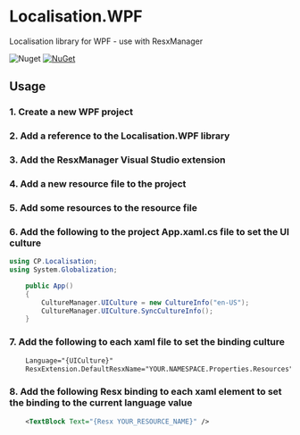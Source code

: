 # Localisation.WPF
Localisation library for WPF - use with ResxManager

![Nuget](https://img.shields.io/nuget/dt/Localisation.WPF?color=pink&style=plastic)
[![NuGet](https://img.shields.io/nuget/v/Localisation.WPF.svg?style=plastic)](https://www.nuget.org/packages/Localisation.WPF)

## Usage

### 1. Create a new WPF project

### 2. Add a reference to the Localisation.WPF library

### 3. Add the ResxManager Visual Studio extension

### 4. Add a new resource file to the project

### 5. Add some resources to the resource file

### 6. Add the following to the project App.xaml.cs file to set the UI culture

```csharp
using CP.Localisation;
using System.Globalization;

    public App()
    {
        CultureManager.UICulture = new CultureInfo("en-US");
        CultureManager.UICulture.SyncCultureInfo();
    }
```

### 7. Add the following to each xaml file to set the binding culture
```xml
    Language="{UICulture}"
    ResxExtension.DefaultResxName="YOUR.NAMESPACE.Properties.Resources"
```

### 8. Add the following Resx binding to each xaml element to set the binding to the current language value
```xml
    <TextBlock Text="{Resx YOUR_RESOURCE_NAME}" />
```
